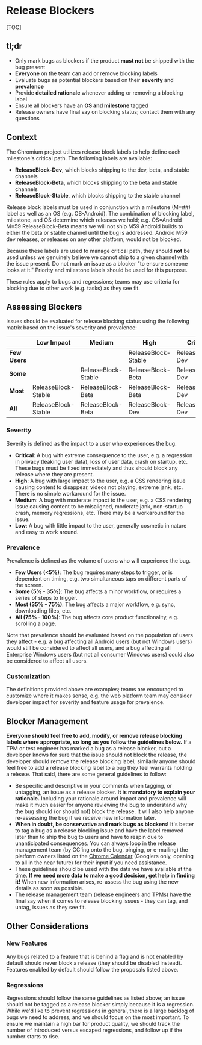 # Release Blockers

[TOC]

## tl;dr
* Only mark bugs as blockers if the product **must not** be shipped with the
bug present
* **Everyone** on the team can add or remove blocking labels
* Evaluate bugs as potential blockers based on their **severity** and
**prevalence**
* Provide **detailed rationale** whenever adding or removing a blocking label
* Ensure all blockers have an **OS and milestone** tagged
* Release owners have final say on blocking status; contact them with any
questions

## Context
The Chromium project utilizes release block labels to help define each
milestone's critical path.  The following labels are available:

* **ReleaseBlock-Dev**, which blocks shipping to the dev, beta, and stable
channels
* **ReleaseBlock-Beta**, which blocks shipping to the beta and stable channels
* **ReleaseBlock-Stable**, which blocks shipping to the stable channel

Release block labels must be used in conjunction with a milestone (M=##) label
as well as an OS (e.g. OS-Android).  The combination of blocking label,
milestone, and OS determine which releases we hold; e.g. OS=Android M=59
ReleaseBlock-Beta means we will not ship M59 Android builds to either the beta
or stable channel until the bug is addressed. Android M59 dev releases, or
releases on any other platform, would not be blocked.

Because these labels are used to manage critical path, they should **not** be
used unless we genuinely believe we cannot ship to a given channel with the
issue present.  Do not mark an issue as a blocker "to ensure someone looks at
it."  Priority and milestone labels should be used for this purpose.

These rules apply to bugs and regressions; teams may use criteria for blocking
due to other work (e.g. tasks) as they see fit.

## Assessing Blockers
Issues should be evaluated for release blocking status using the following
matrix based on the issue's severity and prevalence:

| | Low Impact | Medium | High | Critical |
|-|-|-|-|-|
| **Few Users** | | | ReleaseBlock-Stable | ReleaseBlock-Dev |
| **Some**      | | ReleaseBlock-Stable | ReleaseBlock-Beta | ReleaseBlock-Dev |
| **Most**      | ReleaseBlock-Stable | ReleaseBlock-Beta | ReleaseBlock-Beta | ReleaseBlock-Dev |
| **All**       | ReleaseBlock-Stable | ReleaseBlock-Beta | ReleaseBlock-Dev | ReleaseBlock-Dev |

### Severity
Severity is defined as the impact to a user who experiences the bug.

* **Critical**: A bug with extreme consequence to the user, e.g. a regression in
privacy (leaking user data), loss of user data, crash on startup, etc. These
bugs must be fixed immediately and thus should block any release where
they are present.
* **High**: A bug with large impact to the user, e.g. a CSS rendering issue
causing content to disappear, videos not playing, extreme jank, etc.  There is
no simple workaround for the issue.
* **Medium**: A bug with moderate impact to the user, e.g. a CSS rendering issue
 causing content to be misaligned, moderate jank, non-startup crash, memory
 regressions, etc. There may be a workaround for the issue.
* **Low**: A bug with little impact to the user, generally cosmetic in nature
and easy to work around.

### Prevalence
Prevalence is defined as the volume of users who will experience the bug.
* **Few Users (<5%)**: The bug requires many steps to trigger, or is dependent
on timing, e.g. two simultaneous taps on different parts of the screen.
* **Some (5% - 35%)**: The bug affects a minor workflow, or requires a series of
steps to trigger.
* **Most (35% - 75%)**: The bug affects a major workflow, e.g. sync, downloading
files, etc.
* **All (75% - 100%)**: The bug affects core product functionality, e.g.
scrolling a page.

Note that prevalence should be evaluated based on the population of users they
affect - e.g. a bug affecting all Android users (but not Windows users)
would still be considered to affect all users, and a bug affecting all
Enterprise Windows users (but not all consumer Windows users) could also be
considered to affect all users.

### Customization
The definitions provided above are examples; teams are encouraged to customize
where it makes sense, e.g. the web platform team may consider developer impact
for severity and feature usage for prevalence.

## Blocker Management

**Everyone should feel free to add, modify, or remove release blocking labels
where appropriate, so long as you follow the guidelines below.**  If a TPM or
test engineer has marked a bug as a release blocker, but a developer knows for
sure that the issue should not block the release, the developer should remove
the release blocking label; similarly anyone should feel free to add a release
blocking label to a bug they feel warrants holding a release.  That said, there
are some general guidelines to follow:

* Be specific and descriptive in your comments when tagging, or untagging, an
issue as a release blocker.  **It is mandatory to explain your rationale.**
Including your rationale around impact and prevalence will make it much easier
for anyone reviewing the bug to understand why the bug should (or should not)
block the release.  It will also help anyone re-assessing the bug if we receive
 new information later.
* **When in doubt, be conservative and mark bugs as blockers!**  It's better
to tag a bug as a release blocking issue and have the label removed later than
to ship the bug to users and have to respin due to unanticipated consequences.
You can always loop in the release management team (by CC'ing onto the bug,
pinging, or e-mailing) the platform owners listed on the [Chrome Calendar](https://chromepmo.appspot.com/calendar) (Googlers only, opening to
  all in the near future) for their input if you need assistance.
* These guidelines should be used with the data we have available at the time.
**If we need more data to make a good decision, get help in finding it!**
When new information arises, re-assess the bug using the new details as soon
 as possible.
* The release management team (release engineers and TPMs) have the final say
 when it comes to release blocking issues - they can tag, and untag, issues as
  they see fit.


## Other Considerations

### New Features
Any bugs related to a feature that is behind a flag and is not enabled by
default should never block a release (they should be disabled instead).
Features enabled by default should follow the proposals listed above.

### Regressions
Regressions should follow the same guidelines as listed above; an issue should
not be tagged as a release blocker simply because it is a regression.  While
we'd like to prevent regressions in general, there is a large backlog of bugs we
 need to address, and we should focus on the most important.  To ensure we
 maintain a high bar for product quality, we should track the number of
 introduced versus escaped regressions, and follow up if the number starts to
 rise.
